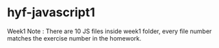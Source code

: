 # hyf-javascript1

Week1
Note : There are 10 JS files inside week1 folder, every file number matches the exercise number in the homework.
